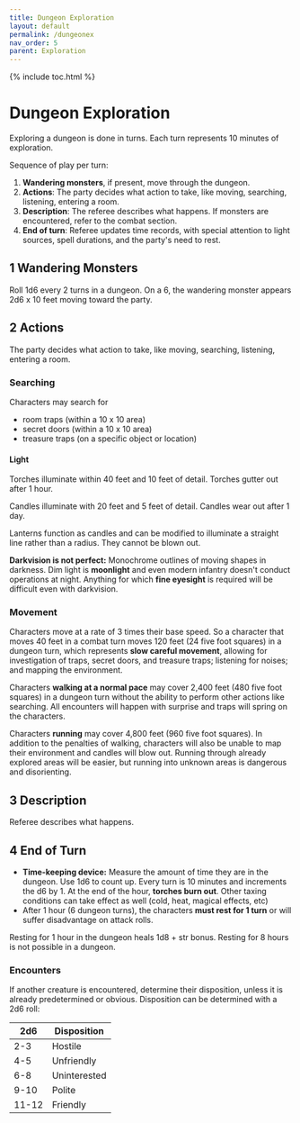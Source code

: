 ```yaml
---
title: Dungeon Exploration
layout: default
permalink: /dungeonex
nav_order: 5
parent: Exploration
---
```

{% include toc.html %}


# Dungeon Exploration
Exploring a dungeon is done in turns. Each turn represents 10 minutes of exploration. 

Sequence of play per turn: 
1. **Wandering monsters**, if present, move through the dungeon.
2. **Actions**: The party decides what action to take, like moving, searching, listening, entering a room. 
3. **Description**: The referee describes what happens. If monsters are encountered, refer to the combat section. 
4. **End of turn**: Referee updates time records, with special attention to light sources, spell durations, and the party's need to rest. 

## 1 Wandering Monsters
Roll 1d6 every 2 turns in a dungeon. On a 6, the wandering monster appears 2d6 x 10 feet moving toward the party. 

## 2 Actions
The party decides what action to take, like moving, searching, listening, entering a room. 

### Searching

Characters may search for 
- room traps (within a 10 x 10 area)
- secret doors (within a 10 x 10 area)
- treasure traps (on a specific object or location)

#### Light 
Torches illuminate within 40 feet and 10 feet of detail. Torches gutter out after 1 hour. 

Candles illuminate with 20 feet and 5 feet of detail. Candles wear out after 1 day. 

Lanterns function as candles and can be modified to illuminate a straight line rather than a radius. They cannot be blown out. 

**Darkvision is not perfect:** Monochrome outlines of moving shapes in darkness. Dim light is **moonlight** and even modern infantry doesn't conduct operations at night. Anything for which **fine eyesight** is required will be difficult even with darkvision.

### Movement

Characters move at a rate of 3 times their base speed. So a character that moves 40 feet in a combat turn moves 120 feet (24 five foot squares) in a dungeon turn, which represents **slow careful movement**, allowing for investigation of traps, secret doors, and treasure traps; listening for noises; and mapping the environment.

Characters **walking at a normal pace** may cover 2,400 feet (480 five foot squares) in a dungeon turn without the ability to perform other actions like searching. All encounters will happen with surprise and traps will spring on the characters. 

Characters **running** may cover 4,800 feet (960 five foot squares). In addition to the penalties of walking, characters will also be unable to map their environment and candles will blow out. Running through already explored areas will be easier, but running into unknown areas is dangerous and disorienting. 



## 3 Description
Referee describes what happens. 

## 4 End of Turn
- **Time-keeping device:** Measure the amount of time they are in the dungeon. Use 1d6 to count up. Every turn is 10 minutes and increments the d6 by 1. At the end of the hour, **torches burn out**. Other taxing conditions can take effect as well (cold, heat, magical effects, etc)
- After 1 hour (6 dungeon turns), the characters **must rest for 1 turn** or will suffer disadvantage on attack rolls. 

Resting for 1 hour in the dungeon heals 1d8 + str bonus. Resting for 8 hours is not possible in a dungeon.

### Encounters
If another creature is encountered, determine their disposition, unless it is already predetermined or obvious. Disposition can be determined with a 2d6 roll: 

| 2d6   | Disposition  |
| ----- | ------------ |
| 2-3   | Hostile      |
| 4-5   | Unfriendly   |
| 6-8   | Uninterested |
| 9-10  | Polite       |
| 11-12 | Friendly     |

